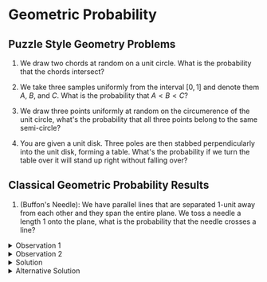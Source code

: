 # Geometric Probability

## Puzzle Style Geometry Problems

1. We draw two chords at random on a unit circle.
What is the probability that the chords intersect?

2. We take three samples uniformly from the interval $[0,1]$
and denote them $A$, $B$, and $C$. What is the probability that 
$A < B < C$?

3. We draw three points uniformly at random on the circumerence of 
the unit circle, what's the probability that all three points belong 
to the same semi-circle?

4. You are given a unit disk. Three poles are then stabbed perpendicularly 
into the unit disk, forming a table. What's the probability if we turn the 
table over it will stand up right without falling over?

## Classical Geometric Probability Results

1. (Buffon's Needle): We have parallel lines that are separated $1$-unit away 
from each other and they span the entire plane. We toss a needle a length $1$ 
onto the plane, what is the probability that the needle crosses a line?

<details>
<summary>Observation 1</summary>
The key observation is determining a good representation of the needle.

With probability $1$, the center of the needle must land in some parallel strip.
So it's enought to focus on a single strip.
</details>

<details>
<summary>Observation 2</summary>
More so, within the strip that contains the center of the needle, we also know with probability $1$ that the needle must be on one-half of the strip.
</details>

<details>
<summary>Solution</summary>
We denote the distance from the center of the needle to the nearest parallel line by $x$, and 
denote the acute angle formed by the needle and the orthogonal projection of the center of the 
neddle and the parallel line by $\theta$.

So the position of the needle is completely captureed by $(x, \theta)$ where $x \sim U[0, \frac{1}{2}]$ and $\theta \sim U[0, \frac{\pi}{2}]$. So we may think of the sample space as $\Omega \equiv [0, \frac{1}{2}] \times [0, \frac{\pi}{2}]$. 

Now we must determine what region corresponds to the needle crossing the parallel line. Let's call this region $A$. Once we find this region, then we can determine the probability of a needle 
crossing a parallel line by computing $\frac{|A|}{|\Omega|}$.


Notice that we can relate $x$, $\theta$, and hypotenuse (half of the needle) via $\cos \theta = \frac{x}{1/2} = 2x$. Thus $x = \frac{\cos \theta}{2}$.

Additionally, if $\theta = 0$, then the needle is orthogonal to the parallel line on the plane, so any $x$ in the range from $0$ up to $\frac{1}{2}$ indicates the needle is intersecting the parallel line. Also since $\frac{\cos \theta}{2}$ is a concave function, we can conclude that $x \leq \frac{\cos \theta}{2}$ is the region corresponding to the needle crossing.

As mentioned early, the probability corresponds to computing $\frac{|A|}{|\Omega|}$. Since $\Omega \equiv [0, \frac{1}{2}] \times [0, \frac{\pi}{2}]$, thus
$|\Omega| = \frac{1}{2} \times \frac{\pi}{2} = \frac{\pi}{4}$. To compute $|A|$ corresponds computing the area under the curve $x = \frac{\cos \theta}{2}$ which is given by:

$$
|A| = \int_0^{\frac{\pi}{2}} \frac{\cos \theta}{2} d\theta = \frac{1}{2}
$$

Therefore the probability of a needle crossing is $\frac{|A|}{|\Omega|} = \frac{2}{\pi}$.
</details>


<details>
<summary>Alternative Solution</summary>
Let $p(l)$ denote the probability that a needle of length $l$ intersects a line. We aim to derive 
$p(1)$ for a needle of length $1$.

Suppose we divide the needle of length $l$ into two parts of lengths $l_1$ and $l_2$ s.t. $l = l_1 + l_2$. Then the needle intersects a line if either of the two parts intersects a line. 

Under the assumption that the two parts behave indepedently, we have: 

$$
p(l) = p(l_1) + p(l_2)
$$

This property implies that $p(l)$ is a linear function of $l$. Therefore, we can write:

$$
p(l) = Cl ~~~~ (\star)
$$

where $C$ is some constant independent of l.

To determine the constant $C$, consider a more general case: instead of a needle, we toss a
polygonal curve with a total perimeter $P$ onto the plane. The curve can be divided into $n$ 
rectilinear segments of lengths $l_1, l_2, \dots, l_n$, where each segment has length less than 
some constant $d$. 

Define the indicator random variable for each segment:

$$
    X_i = 
    \begin{cases} 
    1 & \text{if the $i$-th segment intersects a line}, \\
    0 & \text{otherwise}.
    \end{cases}
$$   

Let $S$ denote the total number of intersections, i.e. 

$$
S = X_1 + \dots + X_n
$$

Since $E(X_i) = p_i$ is the probability of intersection of the $i$th segment and note the property above informs us that $p_i = Cl_i$. Thus by linearity of expectation we have:

$$
E(S)
= 
C(l_1 + l_2 + \dots + l_n)
= 
CP
~~~~(\star \star)
$$

where $P = \sum_i=1^n l_i$ is the total perimeter of the curve.

Note that this argument holds for any polygonal (as well as rectifiable: **requires analysis**)
curve. So to find $C$ way consider WLOG teh circle of diamter $d=1$. A circle always intersects 
a line in exactly two points.

Thus the expected number of i8ntersections for a circle is $E(S) = 2$. From equations $(\star \star)$, 
the perimeter of a circle is $P = \pi d$, so we have:

$$
E(S) = C \pi
$$

Now by substituting $E(S) = 2$, we find:

$$
C = \frac{2}{\pi}
$$

Substituting this value into equation $(\star)$, the probability of a needle of length $l$ 
intersecting a line is:

$$
p(l)
= 
\frac{2l}{\pi}
$$

Thus for a needle of length $1$ we have $p(1) = \frac{2}{\pi}$.
</details>



